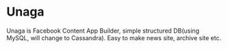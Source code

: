 Unaga
=====

Unaga is Facebook Content App Builder, simple structured DB(using MySQL, will change to Cassandra). Easy to make news site, archive site etc.